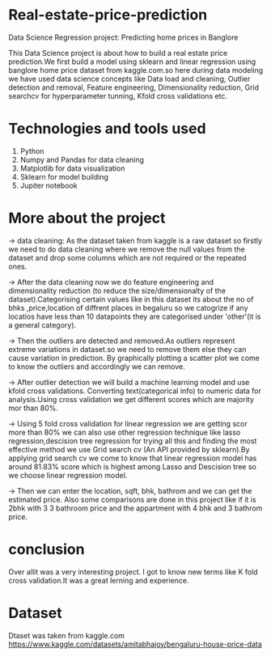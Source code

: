 # Real-estate-price-prediction
Data Science Regression project: Predicting home prices in Banglore

This Data Science project is about how to build a real estate price prediction.We first build a model using sklearn and linear regression using banglore home price dataset from kaggle.com.so here during data modeling we have used data science concepts like Data load and cleaning, Outlier detection and removal, Feature engineering, Dimensionality reduction, Grid searchcv for hyperparameter tunning, Kfold cross validations etc.

# Technologies and tools used
1. Python
2. Numpy and Pandas for data cleaning
3. Matplotlib for data visualization
4. Sklearn for model building
5. Jupiter notebook

# More about the project
->  data cleaning: As the dataset taken from kaggle is a raw dataset so firstly we need to do data cleaning where we remove the null values from the dataset and drop some       columns which are not required or the repeated ones.

->  After the data cleaning now we do feature engineering and dimensionality reduction (to reduce the size/dimensionalty of the dataset).Categorising certain values like
    in this dataset its about the no of bhks ,price,location of diffrent places in begaluru so we catogrize if any locatios have less than 10 datapoints they are 
    categorised under 'other'(it is a general category).
    
->  Then the outliers are detected and removed.As outliers represent extreme variations in dataset.so we need to remove them else they can cause variation in prediction.
    By graphically plotting a scatter plot we come to know the outliers and accordingly we can remove.
    
->  After outlier detection we will build a machine learning model and use kfold cross validations. Converting text(categorical info) to numeric data for analysis.Using 
    cross validation we get different scores which are majority mor than 80%. 
    
->  Using 5 fold cross validation for linear regression we are getting scor more than 80% we can also use other regression technique like lasso regression,descision tree 
    regression for trying all this and finding the most effective method we use Grid search cv (An API provided by sklearn).By applying grid search cv we come to know that
    linear regression model has around 81.83% score which is highest among Lasso and Descision tree so we choose linear regression model.
    
 -> Then we can enter the location, sqft, bhk, bathrom and we can get the estimated price. Also some comparisons are done in this project like if it is 2bhk with 3 
    3 bathroom  price and the appartment with 4 bhk and 3 bathrom price.
   
# conclusion
Over allit was a very interesting project. I got to know new terms like K fold cross validation.It was a great lerning and experience.
    
# Dataset
Dtaset was taken from kaggle.com
https://www.kaggle.com/datasets/amitabhajoy/bengaluru-house-price-data
